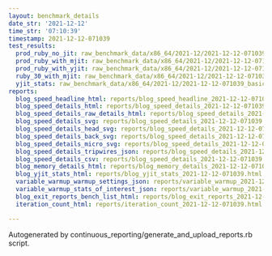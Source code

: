 ```yaml
---
layout: benchmark_details
date_str: '2021-12-12'
time_str: '07:10:39'
timestamp: 2021-12-12-071039
test_results:
  prod_ruby_no_jit: raw_benchmark_data/x86_64/2021-12/2021-12-12-071039_basic_benchmark_prod_ruby_no_jit.json
  prod_ruby_with_mjit: raw_benchmark_data/x86_64/2021-12/2021-12-12-071039_basic_benchmark_prod_ruby_with_mjit.json
  prod_ruby_with_yjit: raw_benchmark_data/x86_64/2021-12/2021-12-12-071039_basic_benchmark_prod_ruby_with_yjit.json
  ruby_30_with_mjit: raw_benchmark_data/x86_64/2021-12/2021-12-12-071039_basic_benchmark_ruby_30_with_mjit.json
  yjit_stats: raw_benchmark_data/x86_64/2021-12/2021-12-12-071039_basic_benchmark_yjit_stats.json
reports:
  blog_speed_headline_html: reports/blog_speed_headline_2021-12-12-071039.html
  blog_speed_details_html: reports/blog_speed_details_2021-12-12-071039.html
  blog_speed_details_raw_details_html: reports/blog_speed_details_2021-12-12-071039.raw_details.html
  blog_speed_details_svg: reports/blog_speed_details_2021-12-12-071039.svg
  blog_speed_details_head_svg: reports/blog_speed_details_2021-12-12-071039.head.svg
  blog_speed_details_back_svg: reports/blog_speed_details_2021-12-12-071039.back.svg
  blog_speed_details_micro_svg: reports/blog_speed_details_2021-12-12-071039.micro.svg
  blog_speed_details_tripwires_json: reports/blog_speed_details_2021-12-12-071039.tripwires.json
  blog_speed_details_csv: reports/blog_speed_details_2021-12-12-071039.csv
  blog_memory_details_html: reports/blog_memory_details_2021-12-12-071039.html
  blog_yjit_stats_html: reports/blog_yjit_stats_2021-12-12-071039.html
  variable_warmup_warmup_settings_json: reports/variable_warmup_2021-12-12-071039.warmup_settings.json
  variable_warmup_stats_of_interest_json: reports/variable_warmup_2021-12-12-071039.stats_of_interest.json
  blog_exit_reports_bench_list_html: reports/blog_exit_reports_2021-12-12-071039.bench_list.html
  iteration_count_html: reports/iteration_count_2021-12-12-071039.html

---
```

Autogenerated by continuous_reporting/generate_and_upload_reports.rb script.
